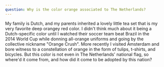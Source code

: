 ```yaml
---
question: Why is the color orange associated to The Netherlands?
---
```


My family is Dutch, and my parents inherited a lovely little tea set that is my very favorite deep orangey red color.  I didn't think much about it being a Dutch-specific color until I watched their soccer team beat Brazil in the 2014 World Cup while donning all-orange uniforms and going by the collective nickname "Orange Crush". More recently I visited Amsterdam and bore witness to a constellation of orange in the form of tulips, t-shirts, and bicycles. But this color is not even in The Netherlands' national flag, so where'd it come from, and how did it come to be adopted by this nation?
